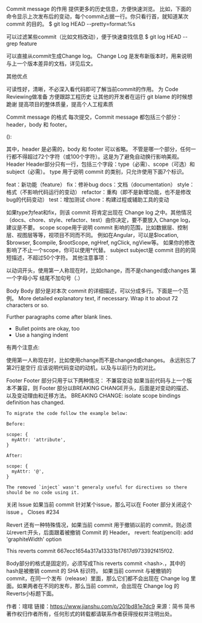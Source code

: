 Commit message 的作用
提供更多的历史信息，方便快速浏览。
比如，下面的命令显示上次发布后的变动，每个commit占据一行。你只看行首，就知道某次 commit 的目的。
$ git log <last tag> HEAD --pretty=format:%s


可以过滤某些commit（比如文档改动），便于快速查找信息
$ git log <last release> HEAD --grep feature

可以直接从commit生成Change log。
Change Log 是发布新版本时，用来说明与上一个版本差异的文档，详见后文。



其他优点

可读性好，清晰，不必深入看代码即可了解当前commit的作用。
为 Code Reviewing做准备
方便跟踪工程历史
让其他的开发者在运行 git blame 的时候想跪谢
提高项目的整体质量，提高个人工程素质

Commit message 的格式
每次提交，Commit message 都包括三个部分：header，body 和 footer。

<type>(<scope>): <subject>
<BLANK LINE>
<body>
<BLANK LINE>
<footer>

其中，header 是必需的，body 和 footer 可以省略。
不管是哪一个部分，任何一行都不得超过72个字符（或100个字符）。这是为了避免自动换行影响美观。
Header
Header部分只有一行，包括三个字段：type（必需）、scope（可选）和subject（必需）。
type
用于说明 commit 的类别，只允许使用下面7个标识。

feat：新功能（feature）
fix：修补bug
docs：文档（documentation）
style： 格式（不影响代码运行的变动）
refactor：重构（即不是新增功能，也不是修改bug的代码变动）
test：增加测试
chore：构建过程或辅助工具的变动

如果type为feat和fix，则该 commit 将肯定出现在 Change log 之中。其他情况（docs、chore、style、refactor、test）由你决定，要不要放入 Change log，建议是不要。
scope
scope用于说明 commit 影响的范围，比如数据层、控制层、视图层等等，视项目不同而不同。
例如在Angular，可以是$location, $browser, $compile, $rootScope, ngHref, ngClick, ngView等。
如果你的修改影响了不止一个scope，你可以使用*代替。
subject
subject是 commit 目的的简短描述，不超过50个字符。
其他注意事项：

以动词开头，使用第一人称现在时，比如change，而不是changed或changes
第一个字母小写
结尾不加句号（.）

Body
Body 部分是对本次 commit 的详细描述，可以分成多行。下面是一个范例。
More detailed explanatory text, if necessary.  Wrap it to 
about 72 characters or so. 

Further paragraphs come after blank lines.

- Bullet points are okay, too
- Use a hanging indent

有两个注意点:

使用第一人称现在时，比如使用change而不是changed或changes。
永远别忘了第2行是空行
应该说明代码变动的动机，以及与以前行为的对比。

Footer
Footer 部分只用于以下两种情况：
不兼容变动
如果当前代码与上一个版本不兼容，则 Footer 部分以BREAKING CHANGE开头，后面是对变动的描述、以及变动理由和迁移方法。
BREAKING CHANGE: isolate scope bindings definition has changed.

    To migrate the code follow the example below:

    Before:

    scope: {
      myAttr: 'attribute',
    }

    After:

    scope: {
      myAttr: '@',
    }

    The removed `inject` wasn't generaly useful for directives so there should be no code using it.

关闭 Issue
如果当前 commit 针对某个issue，那么可以在 Footer 部分关闭这个 issue 。
Closes #234

Revert
还有一种特殊情况，如果当前 commit 用于撤销以前的 commit，则必须以revert:开头，后面跟着被撤销 Commit 的 Header。
revert: feat(pencil): add 'graphiteWidth' option

This reverts commit 667ecc1654a317a13331b17617d973392f415f02.

Body部分的格式是固定的，必须写成This reverts commit &lt;hash>.，其中的hash是被撤销 commit 的 SHA 标识符。
如果当前 commit 与被撤销的 commit，在同一个发布（release）里面，那么它们都不会出现在 Change log 里面。如果两者在不同的发布，那么当前 commit，会出现在 Change log 的Reverts小标题下面。

作者：琯琯
链接：https://www.jianshu.com/p/201bd81e7dc9
来源：简书
简书著作权归作者所有，任何形式的转载都请联系作者获得授权并注明出处。